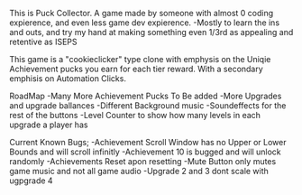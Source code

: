 This is Puck Collector. A game made by someone with almost 0 coding expierence, and even less game dev expierence.
-Mostly to learn the ins and outs, and try my hand at making something even 1/3rd as appealing and retentive as ISEPS

This game is a "cookieclicker" type clone with emphysis on the Uniqie Achievement pucks you earn for each tier reward. With a secondary emphisis on Automation Clicks.



RoadMap
-Many More Achievement Pucks To Be added
-More Upgrades and upgrade ballances 
-Different Background music
-Soundeffects for the rest of the buttons
-Level Counter to show how many levels in each upgrade a player has 



Current Known Bugs;
-Achievement Scroll Window has no Upper or Lower Bounds and will scroll infinitly
-Achievement 10 is bugged and will unlock randomly
-Achievements Reset apon resetting
-Mute Button only mutes game music and not all game audio
-Upgrade 2 and 3 dont scale with ugpgrade 4
